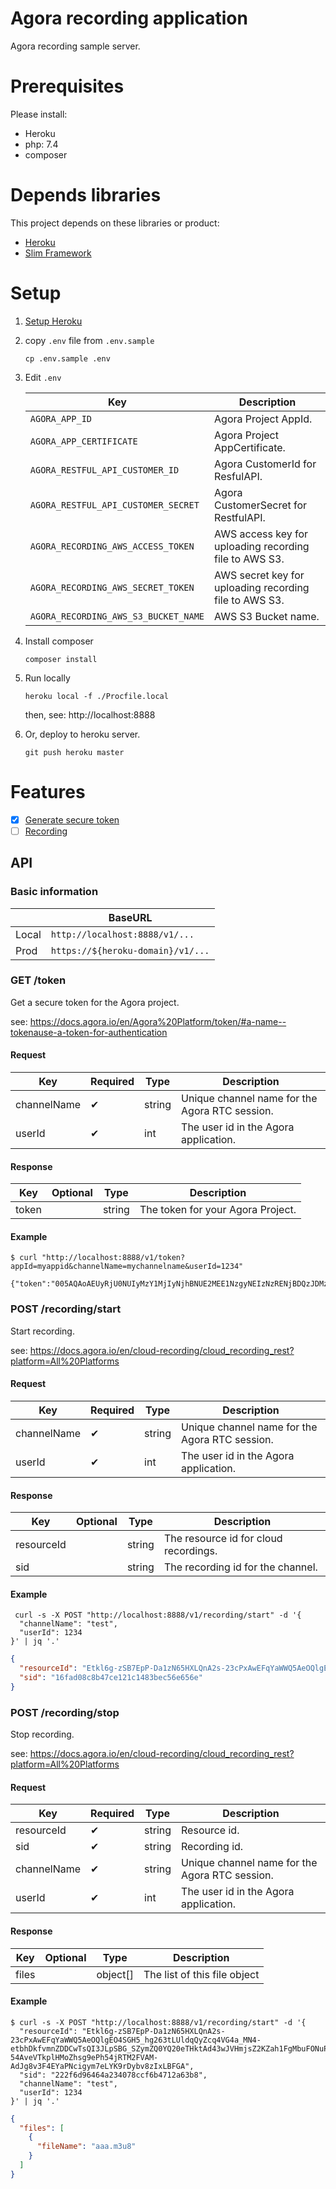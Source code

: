 # Agora recording application

Agora recording sample server.

# Prerequisites

Please install:

- Heroku
- php: 7.4
- composer

# Depends libraries

This project depends on these libraries or product:

- [Heroku](https://dashboard.heroku.com/)
- [Slim Framework](http://www.slimframework.com/)

# Setup

1. [Setup Heroku](https://devcenter.heroku.com/articles/getting-started-with-php)
1. copy `.env` file from `.env.sample`

    ```
    cp .env.sample .env
    ```

1. Edit `.env`

   | Key | Description |
   | --- | ----------- |
   | `AGORA_APP_ID`                       | Agora Project AppId. |
   | `AGORA_APP_CERTIFICATE`              | Agora Project AppCertificate. |
   | `AGORA_RESTFUL_API_CUSTOMER_ID`      | Agora CustomerId for ResfulAPI. |
   | `AGORA_RESTFUL_API_CUSTOMER_SECRET`  | Agora CustomerSecret for RestfulAPI. |
   | `AGORA_RECORDING_AWS_ACCESS_TOKEN`   | AWS access key for uploading recording file to AWS S3. |
   | `AGORA_RECORDING_AWS_SECRET_TOKEN`   | AWS secret key for uploading recording file to AWS S3. |
   | `AGORA_RECORDING_AWS_S3_BUCKET_NAME` | AWS S3 Bucket name. |

1. Install composer

    ```
    composer install
    ```
 
1. Run locally

    ```
    heroku local -f ./Procfile.local
    ```
    then, see: http://localhost:8888

1. Or, deploy to heroku server.

    ```
    git push heroku master
    ```

# Features

- [x] [Generate secure token](https://docs.agora.io/en/Agora%20Platform/token)
- [ ] [Recording](https://docs.agora.io/en/cloud-recording/cloud_recording_rest?platform=All%20Platforms)

## API

### Basic information

|  | BaseURL |
|----------|-----------------------|
| Local | `http://localhost:8888/v1/...` |
| Prod  | `https://${heroku-domain}/v1/...` |

### GET /token

Get a secure token for the Agora project.

see: https://docs.agora.io/en/Agora%20Platform/token/#a-name--tokenause-a-token-for-authentication

#### Request

| Key | Required | Type | Description |
| --- | --- | --- | --- |
| channelName | ✔ | string | Unique channel name for the Agora RTC session. |
| userId      | ✔ | int    | The user id in the Agora application. |

#### Response

| Key | Optional | Type | Description |
| --- | --- | --- | --- |
| token |   | string | The token for your Agora Project. |

#### Example

```
$ curl "http://localhost:8888/v1/token?appId=myappid&channelName=mychannelname&userId=1234"
```

```
{"token":"005AQAoAEUyRjU0NUIyMzY1MjIyNjhBNUE2MEE1NzgyNEIzNzRENjBDQzJDMzAAAG1TZ1\/MKqESzadnXwAA"}
```

### POST /recording/start

Start recording.

see: https://docs.agora.io/en/cloud-recording/cloud_recording_rest?platform=All%20Platforms

#### Request

| Key | Required | Type | Description |
| --- | --- | --- | --- |
| channelName | ✔ | string | Unique channel name for the Agora RTC session. |
| userId      | ✔ | int    | The user id in the Agora application. |

#### Response

| Key | Optional | Type | Description |
| --- | --- | --- | --- |
| resourceId |   | string | The resource id for cloud recordings. |
| sid        |   | string | The recording id for the channel. |

#### Example

```
 curl -s -X POST "http://localhost:8888/v1/recording/start" -d '{
  "channelName": "test",
  "userId": 1234
}' | jq '.'
```

```json
{
  "resourceId": "Etkl6g-zSB7EpP-Da1zN65HXLQnA2s-23cPxAwEFqYaWWQ5AeOQlgEO4SGH5_hg263tLUldqQyZcq4VG4a_MN4-etbhDkfvmnZDDCwTsQI3JLpSBG_SZymZQ0YQ20eTHNbw0jcay8u4GJ9795u5cM-Qr4DiucM3dUF8Uj26P_56ocHtZN3te7gYDwTHqv9cXRam8hZNQbXghzpkxehccZ1cj6nrm7wtqPOdk__EfzYk-wWdSNBDKE1G3RYllF_syKQUZDrxcFumZothzIzJRnjSScypvXchheXfIcMXYo6E",
  "sid": "16fad08c8b47ce121c1483bec56e656e"
}
```
### POST /recording/stop

Stop recording.

see: https://docs.agora.io/en/cloud-recording/cloud_recording_rest?platform=All%20Platforms

#### Request

| Key | Required | Type | Description |
| --- | --- | --- | --- |
| resourceId  | ✔ | string | Resource id.  |
| sid         | ✔ | string | Recording id. |
| channelName | ✔ | string | Unique channel name for the Agora RTC session. |
| userId      | ✔ | int    | The user id in the Agora application. |

#### Response

| Key    | Optional | Type     | Description |
| ---    | ---      | ---      | --- |
| files  |          | object[] | The list of this file object |


#### Example

```
$ curl -s -X POST "http://localhost:8888/v1/recording/start" -d '{
  "resourceId": "Etkl6g-zSB7EpP-Da1zN65HXLQnA2s-23cPxAwEFqYaWWQ5AeOQlgEO4SGH5_hg263tLUldqQyZcq4VG4a_MN4-etbhDkfvmnZDDCwTsQI3JLpSBG_SZymZQ0YQ20eTHktAd43wJVHmjsZ2KZah1FgMbuFONuPcijEkJnYDSX6nqkSTdIfZmpRyBSmMTOpJmkkypDkxXmxhn2MlU4MntRbWghyht8dUHwa-54AveVTkplHMoZhsg9ePh54jRTM2FVAM-AdJg8v3F4EYaPNcigym7eLYK9rDybv8zIxLBFGA",
  "sid": "222f6d96464a234078ccf6b4712a63b8",
  "channelName": "test",
  "userId": 1234
}' | jq '.'
```

```json
{
  "files": [
    {
      "fileName": "aaa.m3u8"
    }
  ]
}
```
